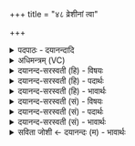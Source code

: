 +++
title = "४८ व्रेशीनां त्वा"

+++
<details><summary>पदपाठः - दयानन्दादि</summary>

व्रेशी॑नाम्। त्वा। पत्म॑न्। आ। धू॒नो॒मि॒। कुकू॒नना॑नाम्। त्वा॒। पत्म॑न्। आ। धू॒नो॒मि॒। भ॒न्दना॑नाम्। त्वा॒। पत्म॑न्। आ। धू॒नो॒मि॒। म॒दिन्त॑माना॒मिति॑ म॒दिन्ऽत॑मानाम्। त्वा॒। पत्म॑न्। आ। धू॒नो॒मि॒। म॒धुन्त॑माना॒मिति॑ म॒धुन्ऽत॑मानाम्। त्वा॒। पत्म॑न्। आ। धू॒नो॒मि॒। शु॒क्रम्। त्वा॒। शु॒क्रे। आ। धू॒नो॒मि॒। अह्नः॑। रू॒पे। सूर्य्य॑स्य। र॒श्मिषु॑। ४८।
</details>

<details><summary>अधिमन्त्रम् (VC)</summary>

- प्रजापतयो देवताः
- देवा ऋषयः
- याजुषी पङ्क्तिः, याजुषी जगती, साम्नी बृहती,
- धैवतः, मध्यमः
</details>

<details><summary>दयानन्द-सरस्वती (हि) - विषयः</summary>

अब गार्हस्थ्य कर्म्म में पत्नी अपने पति को उपदेश देती है, यह अगले मन्त्र में कहा है ॥
</details>

<details><summary>दयानन्द-सरस्वती (हि) - पदार्थः</summary>

पदार्थान्वयभाषाः -  हे (पत्मन्) धर्म्म में न चित्त देनेवाले पते ! (व्रेशीनाम्) जलों के समान निर्मल विद्या और सुशीलता में व्याप्त जो पराई पत्नियाँ हैं, उनमें व्यभिचार से वर्त्तमान (त्वा) तुम को मैं वहाँ से (आधूनोमि) अच्छे प्रकार डिगाती हूँ। हे (पत्मन्) अधर्म्म में चित्त देनेवाले पते ! (कुकूननानाम्) निरन्तर शब्दविद्या से नभ्रीभाव को प्राप्त हो रही हुई औरों की पत्नियों के समीप मूर्खपन से जानेवाले (त्वा) तुझ को मैं (आ) (धूनोमि) वहाँ से अच्छे प्रकार छुड़ाती हूँ। हे (पत्मन्) कुचाल में चित्त देनेवाले पते ! (भन्दनानाम्) कल्याण का आचरण करती हुई पर पत्नियों के समीप अधर्म से जानेवाले (त्वा) तुझ को वहाँ से मैं (आ) अच्छे प्रकार (धूनोमि) पृथक् करती हूँ। हे (पत्मन्) चञ्चल चित्तवाले पते ! (मदिन्तमानाम्) अत्यन्त आनन्दित परपत्नियों के समीप उनको दुःख देते हुए (त्वा) तुम को मैं वहाँ से (आ) वार-वार (धूनोमि) कंपाती हूँ। हे (पत्मन्) कठोरचित्त पते ! (मधुन्तमानाम्) अतिशय करके मीठी-मीठी बोलनेवाली परपत्नियों के निकट कुचाल से जाते हुए (त्वा) तुम को मैं (आ) अच्छे प्रकार (धूनोमि) हटाती हूँ। हे (पत्मन्) अविद्या में रमण करनेवाले ! (अह्नः) दिन के (रूपे) रूप में अर्थात् (सूर्यस्य) सूर्य की फैली हुई किरणों के समय में घर में सङ्गति की चाह करते हुए (शुक्रम्) शुद्ध वीर्यवाले (त्वा) तुम को (शुक्रे) वीर्य के हेतु (आ) भले प्रकार (धूनोमि) छुड़ाती हूँ ॥४८॥
</details>

<details><summary>दयानन्द-सरस्वती (हि) - भावार्थः</summary>

भावार्थभाषाः -  इस मन्त्र में वाचकलुप्तोपमालङ्कार है। जैसे सूर्य्य की किरणों को प्राप्त होकर संसार के पदार्थ शुद्ध होते हैं, वैसे ही दुराचारी पुरुष अच्छी शिक्षा और स्त्रियों के सत्य उपदेश से दण्ड को पाकर पवित्र होते हैं। गृहस्थों को चाहिये कि अत्यन्त दुःख देने और कुल को भ्रष्ट करनेवाले व्यभिचार कर्म्म से सदा दूर रहें, क्योंकि इससे शरीर और आत्मा के बल का नाश होने से धर्म्म, अर्थ, काम और मोक्ष की सिद्धि नहीं होती ॥४८॥
</details>

<details><summary>दयानन्द-सरस्वती (सं) - विषयः</summary>

अथ गार्हस्थ्यकर्म्मणि पत्नी पतिमुपदिशति ॥
</details>

<details><summary>दयानन्द-सरस्वती (सं) - पदार्थः</summary>

पदार्थान्वयभाषाः -  हे पत्मन् ! व्रेशीनामपामिव वर्त्तमानानां पत्नीनां मध्ये व्यभिचारेण वर्तमानं त्वाऽहमाधूनोमि। हे पत्मन् ! कुकूननानां समीपे मौर्ख्येण वर्तमानं त्वाहमाधूनोमि। हे पत्मन् ! भन्दनानां सन्निधावधर्मचारित्वेन प्रवृत्तं त्वाहमाधूनोमि। हे पत्मन् ! मदिन्तमानां सनीडे दुःखदायित्वेन चरन्तं त्वाहमाधूनोमि। हे पत्मन् ! मधुन्तमानां समर्यादं कुचारिणं त्वाहमाधूनोमि। हे पत्मन्नह्नो रूपे सूर्यस्य रश्मिषु च गृहे सङ्गतिमभीप्सुं शुक्रं त्वा शुक्रे आधूनोमि ॥४८॥
</details>

<details><summary>दयानन्द-सरस्वती (सं) - भावार्थः</summary>

भावार्थभाषाः -  अत्र वाचकलुप्तोपमालङ्कारः। यथा सूर्यस्य रश्मीन् प्राप्य जगत्पदार्थाः शुद्धा जायन्ते, तथैव दुराचारी सुशिक्षां दण्डं च प्राप्य पवित्रो भवति, गृहस्थैरत्यन्तदुष्टो व्यभिचारव्यवहारः सदैव निर्वतनीयः, कुतोऽस्य शरीरात्मबलनाशकत्वेन धर्मार्थकाममोक्षाणां प्रतिबन्धकत्वात् ॥४८॥
</details>

<details><summary>सविता जोशी ← दयानन्दः (म) - भावार्थः</summary>

भावार्थभाषाः -  या मंत्रात वाचकलुप्तोपमालंकार आहे, जसे सूर्यकिरणांमुळे सर्व पदार्थ शुद्ध होतात तसे चांगले शिक्षण व स्त्रियांच्या सत्योपदेशामुळे दुराचारी पुरुष पवित्र होतात. गृहस्थाश्रमी व्यक्तींनी दुःखकारक व अपकीर्ती पसरविणाऱ्या व्यभिचार इत्यादी दोषांपासून दूर राहावे नाही तर शरीर व आत्मा यांची शक्ती कमी होऊन धर्म, अर्थ, काम, मोक्ष यांची सिद्धी होत नाही.
</details>